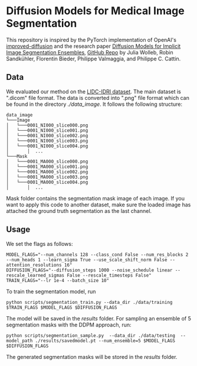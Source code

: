 # Diffusion Models for Medical Image Segmentation

This repository is inspired by the PyTorch implementation of OpenAI's [improved-diffusion](https://github.com/openai/improved-diffusion) and the research paper [Diffusion Models for Implicit Image Segmentation Ensembles](https://arxiv.org/abs/2112.03145), [GitHub Repo](https://github.com/JuliaWolleb/Diffusion-based-Segmentation) by Julia Wolleb, Robin Sandkühler, Florentin Bieder, Philippe Valmaggia, and Philippe C. Cattin.

## Data

We evaluated our method on the [LIDC-IDRI dataset](https://www.cancerimagingarchive.net/collection/lidc-idri/).
The main dataset is ".dicom" file format. The data is converted into ".png" file format which can be found in the directory _./data_image_. It follows the following structure:

```
data_image
└───Image
│   └───0001_NI000_slice000.png
│   └───0001_NI000_slice001.png
│   └───0001_NI000_slice002.png
│   └───0001_NI000_slice003.png
│   └───0001_NI000_slice004.png
│       │  ...
└───Mask
│   └───0001_MA000_slice000.png
│   └───0001_MA000_slice001.png
│   └───0001_MA000_slice002.png
│   └───0001_MA000_slice003.png
│   └───0001_MA000_slice004.png
│       │  ...

```

Mask folder contains the segmentation mask image of each image.
If you want to apply this code to another dataset, make sure the loaded image has attached the ground truth segmentation as the last channel.

## Usage

We set the flags as follows:

```
MODEL_FLAGS="--num_channels 128 --class_cond False --num_res_blocks 2 --num_heads 1 --learn_sigma True --use_scale_shift_norm False --attention_resolutions 16"
DIFFUSION_FLAGS="--diffusion_steps 1000 --noise_schedule linear --rescale_learned_sigmas False --rescale_timesteps False"
TRAIN_FLAGS="--lr 1e-4 --batch_size 10"
```

To train the segmentation model, run

```
python scripts/segmentation_train.py --data_dir ./data/training $TRAIN_FLAGS $MODEL_FLAGS $DIFFUSION_FLAGS
```

The model will be saved in the _results_ folder.
For sampling an ensemble of 5 segmentation masks with the DDPM approach, run:

```
python scripts/segmentation_sample.py  --data_dir ./data/testing  --model_path ./results/savedmodel.pt --num_ensemble=5 $MODEL_FLAGS $DIFFUSION_FLAGS
```

The generated segmentation masks will be stored in the _results_ folder.
